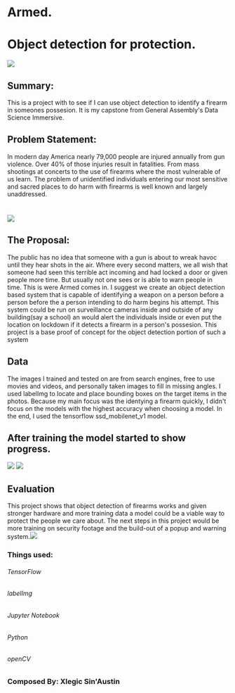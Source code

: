 #     Armed.
# Object detection for protection.
![](Screenshot%20from%202019-05-16%2014-04-32.png)

## Summary:
This is a project with to see if I can use object detection to identify a firearm in someones possesion.
It is my capstone from General Assembly's Data Science Immersive.
## Problem Statement:
In modern day America nearly 79,000 people are injured  annually from gun violence.
Over 40% of those injuries result in fatalities.  From mass shootings at concerts to the use 
of firearms where the most vulnerable of us learn. The problem of unidentified individuals 
entering our most sensitive and sacred places to do harm with firearms is well known and largely 
unaddressed. 
#
![](/rm_imgs/02.jpg)
## The Proposal:
The public has no idea that someone with a gun is about to wreak havoc until they hear shots in the air. 
Where every second matters, we all wish that someone had seen this terrible act incoming and had locked
a door or given people more time. But usually not one sees or is able to warn people in time. This is were 
Armed comes in. I suggest we create an object detection based  system that is capable of  identifying a weapon 
on a person before a person before the a person intending to do harm begins his attempt.
This system could be run on surveillance cameras inside and outside of any building(say a school) an 
would alert the individuals inside or even put the location on lockdown if it detects a firearm in a person's 
possesion. This project is a base proof of concept for the object detection portion of such a system
## Data 
The images I trained and tested on are from search engines, free to use movies and videos, and personally taken images
to fill in missing angles. I used labelImg to locate and place bounding boxes on the target items in the photos.
Because my main focus was the identying a firearm quickly, I didn't focus on the models with the highest accuracy when choosing a model.
In the end, I used the tensorflow ssd_mobilenet_v1 model.
## After training the model started to show progress.

![](/ajupyter_img/14.png)
![](/ajupyter_img/15.png)
## Evaluation
This project shows that object detection of firearms works and given stronger hardware and more training data a model could be a 
viable way to protect the people we care about. The next steps in this project would be more training on security footage and the build-out of a popup and warning system.![](/rm_imgs/01.jpg)

### Things used:
###### TensorFlow
###### labelImg
###### Jupyter Notebook
###### Python
###### openCV

### Composed By: Xlegic Sin'Austin

